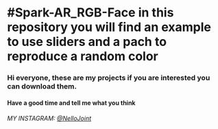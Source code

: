 <h1>#Spark-AR_RGB-Face
in this repository you will find an example to use sliders and a pach to reproduce a random color</h1>

<h3>Hi everyone, 
these are my projects if you are interested you can download them.</h3>



<h4>Have a good time and tell me what you think</h4>

<h6>MY INSTAGRAM: <a href="https://www.instagram.com/nellojoint/">@NelloJoint</a>  </h6>


